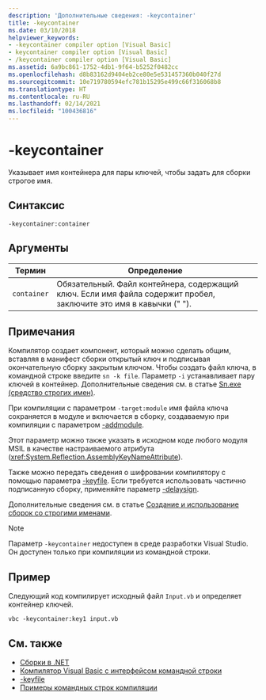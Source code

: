 ```yaml
---
description: 'Дополнительные сведения: -keycontainer'
title: -keycontainer
ms.date: 03/10/2018
helpviewer_keywords:
- -keycontainer compiler option [Visual Basic]
- keycontainer compiler option [Visual Basic]
- /keycontainer compiler option [Visual Basic]
ms.assetid: 6a9bc861-1752-4db1-9f64-b5252f0482cc
ms.openlocfilehash: d8b83162d9404eb2ce80e5e531457360b040f27d
ms.sourcegitcommit: 10e719780594efc781b15295e499c66f316068b8
ms.translationtype: HT
ms.contentlocale: ru-RU
ms.lasthandoff: 02/14/2021
ms.locfileid: "100436816"
---
```

# <a name="-keycontainer"></a>-keycontainer

Указывает имя контейнера для пары ключей, чтобы задать для сборки строгое имя.  
  
## <a name="syntax"></a>Синтаксис  
  
```console  
-keycontainer:container  
```  
  
## <a name="arguments"></a>Аргументы  
  
|Термин|Определение|  
|---|---|  
|`container`|Обязательный. Файл контейнера, содержащий ключ. Если имя файла содержит пробел, заключите это имя в кавычки (" ").|  
  
## <a name="remarks"></a>Примечания  

 Компилятор создает компонент, который можно сделать общим, вставляя в манифест сборки открытый ключ и подписывая окончательную сборку закрытым ключом. Чтобы создать файл ключа, в командной строке введите `sn -k file`. Параметр `-i` устанавливает пару ключей в контейнер. Дополнительные сведения см. в статье [Sn.exe (средство строгих имен)](../../../framework/tools/sn-exe-strong-name-tool.md).  
  
 При компиляции с параметром `-target:module` имя файла ключа сохраняется в модуле и включается в сборку, создаваемую при компиляции с параметром [-addmodule](addmodule.md).  
  
 Этот параметр можно также указать в исходном коде любого модуля MSIL в качестве настраиваемого атрибута (<xref:System.Reflection.AssemblyKeyNameAttribute>).  
  
 Также можно передать сведения о шифровании компилятору с помощью параметра [-keyfile](keyfile.md). Если требуется использовать частично подписанную сборку, применяйте параметр [-delaysign](delaysign.md).  
  
 Дополнительные сведения см. в статье [Создание и использование сборок со строгими именами](../../../standard/assembly/create-use-strong-named.md).  
  
> [!NOTE]
> Параметр `-keycontainer` недоступен в среде разработки Visual Studio. Он доступен только при компиляции из командной строки.  
  
## <a name="example"></a>Пример  

 Следующий код компилирует исходный файл `Input.vb` и определяет контейнер ключей.  
  
```console  
vbc -keycontainer:key1 input.vb  
```  
  
## <a name="see-also"></a>См. также

- [Сборки в .NET](../../../standard/assembly/index.md)
- [Компилятор Visual Basic с интерфейсом командной строки](index.md)
- [-keyfile](keyfile.md)
- [Примеры командных строк компиляции](sample-compilation-command-lines.md)
